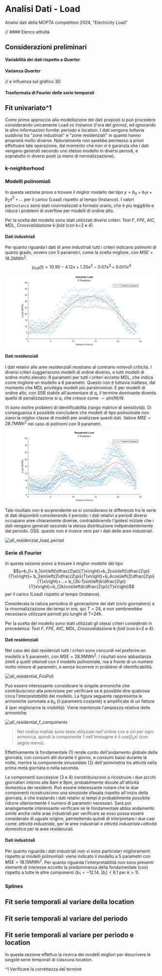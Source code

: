 # Analisi Dati - Load
Analisi dati della MOPTA competition 2024, "Electricity Load"

// #### Elenco attività

## Considerazioni preliminari
#### Variabilità dei dati rispetto a *Quarter*

#### Varianza *Quarter*
// e influenza sul grafico 3D
#### Trasformata di Fourier delle serie temporali


## Fit univariato^1
Come primo approccio alla modellazione dei dati proposti si può procedere considerando unicamente Load vs Instance (l'ora del giorno), ed ignorando le altre informazioni fornite: periodo e location. I dati vengono tuttavia suddivisi tra "zone industriali" e "zone residenziali" in quanto hanno proprietà molto diverse.
Naturalmente non sarebbe permesso a priori effettuare tale operazione, dal momento che non vi è garanzia che i dati vengano generati secondo uno stesso modello in diversi periodi, e sopratutto in diversi posti (a meno di normalizzazione).

### k-neighborhood


### Modelli polinomiali
In questa sezione provo a trovare il miglior modello del tipo $y=b_0+b_1 x+b_2 x^2+...$ per il carico (Load) rispetto al tempo (Instance). I valori per`Instance` sono stati rinormalizzati a formato orario, che è più leggibile e riduce i problemi di overflow per modelli di ordine alto.

Per la scelta del modello sono stati utilizzati diversi criteri: *Test F*, *FPE*, *AIC*, *MDL*, *Crossvalidazione k-fold* (con k=2 e 4).

#### Dati industriali
Per quanto riguarda I dati di aree industriali tutti i criteri indicano polinomi di quarto grado, ovvero con 5 parametri, come la scelta migliore, con $MSE=18.2\text{MWh}^2$.
$$y_{ind}(t)=10.95-4.12x+1.20x^2-0.07x^3+0.001x^4$$ 

![all_industrial_f_best_fit](immagini/all_industrial_f_best_fit.png)

#### Dati residenziali
I dati relativi alle aree residenziali mostrano al contrario notevoli criticità. I diversi criteri suggeriscono modelli di ordine diverso, e tutti modelli di ordine molto elevato: 9 parametri per tutti i criteri eccetto MDL, che indica come migliore un modello a 6 parametri.
Questo non è tuttavia inatteso, dal momento che MDL privilegia modelli più parsimoniosi. E per modelli di ordine alto, con SSR stabile all'aumentare di q, il termine dominante diventa quello di penalizzazione si q, che cresce come $\sim qln(N)/N$.

Vi sono inoltre problemi di identificabilità (rango matrice di sensitività). Di conseguanza è possibile concludere che modelli di tipo polinomiale non siano la miglior classe di modelli per analizzare questi dati.
Valore $MSE=28.7\text{MWh}^2$ nel caso di polinomi con 9 parametri.

![all_residential_f_best_fit](immagini/all_residential_f_best_fit.png)

Tale risultato non è sorprendente se si considerano le differenze tra le serie di dati disponibili considerando il periodo: i dati relativi a periodi diversi occupano aree chiaramente diverse, contraddicendo l'ipotesi iniziale che i dati vengano generati secondo la stessa distribuzione indipendentemente dal periodo. OSS. questo non è invece vero per i dati delle aree industriali.

![all_residenzial_load_period](all_residenzial_load_period.png)

### Serie di Fourier
In questa sezione provo a trovare il miglior modello del tipo 
$$y=b_0+
	b_1sin\left(\dfrac{2\pi}{T}x\right)+b_2cos\left(\dfrac{2\pi}{T}x\right)+
	b_3sin\left(2\dfrac{2\pi}{T}x\right)+b_4cos\left(2\dfrac{2\pi}{T}x\right)+...+
	b_{2k-1}sin\left(k\dfrac{2\pi}{T}x\right)+b_{2k}cos\left(k\dfrac{2\pi}{T}x\right)$$
per il carico (Load) rispetto al tempo (Instance).

Considerata la natura periodica di generazione dei dati (ciclo giornaliero) e la rinormalizzazione dei tempi in ore, qui $T=24$, e non sembrerebbe necessario utilizzare periodi più lunghi di T=24h.


Per la scelta del modello sono stati utilizzati gli stessi criteri considerati in precedenza: *Test F*, *FPE*, *AIC*, *MDL*, *Crossvalidazione k-fold* (con k=2 e 4).


#### Dati residenziali

Nel caso dei dati resideniali tutti i criteri sono concordi nel preferire un modello a 5 parametri, con $MSE=28.9\text{MWh}^2$. I risultati sono abbastanza simili a quelli ottenuti con il modello polinomiale,
ma a fronte di un numero molto minore di parametri, e senza incorrere in problemi di identificabilità.

![all_residential_FvsPoli](all_residential_FvsPoli.png)

Può essere interessante considerare le singole armoniche che contribuiscono alla previsione per verificare se è possibile dire qualcosa circa l'*interpretabilità* del modello. 
La figura seguente rappresenta le armoniche sommate a $b_0$ (il parametro costante) e amplificate di un fattore 4 (per migliorarne la visibilità). Viene mantenuta l'ampiezza relativa delle armoniche.

![all_residential_f_components](all_residential_f_components.png)

> Nel codice matlab sono state utilizzate nell'ordine $cos$ e $sin$ per ogni armonica, quindi la componente 1 nell'immagine è il $cos(f_0x)$ (con segno meno).

Effettivamente la fondamentale (1) rende conto dell'andamento globale della giornata, con consumi alti durante il giorno, e consumi bassi durante la notte, mentre la componente sinusoidale (2) dell'asimmetria tra attività nella prima metà giornata e nella seconda.

Le componenti successive (3 e 4) constribuiscono a ricostruire i due picchi giornalieri intorno alle 8am e 8pm, probabilmente dovute all'attività domestica dei residenti. 
Può essere interessante notare che le due componenti ricostruiscono una sinusoide sfasata rispetto all'inizio della giornata, e che traslando i dati relativi ai tempi è probabilmente possibile ridurre ulteriormente il numero di parametri necessari.
Sarà poi analogamente interessante verificare se le fondamentale abbia andamento simile anche nelle aree industriali per verificare se esso possa essere considerato di uguale origine, permettendo quindi di interpretare i due casi come: *attività industriale*, per le aree industriali e *attività industriale+attività domestica* per le aree residenziali.

#### Dati industriali
Per quanto riguarda i dati industriali non vi sono particolari miglioramenti rispetto ai modelli polinomiali: viene indicato il modello a 5 parametri con $MSE=18.15\text{MWh}^2$.
Per quanto riguarda l'interpretabilità non sono presenti elementi di interesse eccetto la predominanza della fondamentale (cos) rispetto a tutte le altre componenti ($b_1=-12.14$, $|b_i|<6.1$ per $k>1$).

### Splines

## Fit serie temporali al variare della location
## Fit serie temporali al variare del periodo
## Fit serie temporali al variare per periodo e location
In questa sezione effettuo la ricerca dei modelli migliori per descrivere le singole serie temporali di ciascuna location.


^1 Verificare la correttezza del termine
